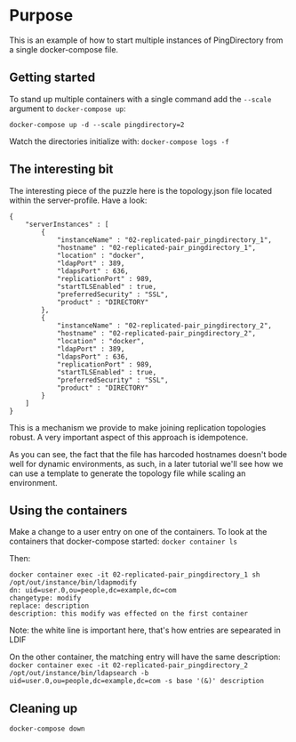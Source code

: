 # Purpose
This is an example of how to start multiple instances of PingDirectory from a single docker-compose file.

## Getting started
To stand up multiple containers with a single command add the `--scale` argument to `docker-compose up`:

`docker-compose up -d --scale pingdirectory=2`

Watch the directories initialize with: 
`docker-compose logs -f`

## The interesting bit
The interesting piece of the puzzle here is the topology.json file located within the server-profile.
Have a look:
```
{
    "serverInstances" : [
        {
            "instanceName" : "02-replicated-pair_pingdirectory_1",
            "hostname" : "02-replicated-pair_pingdirectory_1",
            "location" : "docker",
            "ldapPort" : 389,
            "ldapsPort" : 636,
            "replicationPort" : 989,
            "startTLSEnabled" : true,
            "preferredSecurity" : "SSL",
            "product" : "DIRECTORY"
        },
        {
            "instanceName" : "02-replicated-pair_pingdirectory_2",
            "hostname" : "02-replicated-pair_pingdirectory_2",
            "location" : "docker",
            "ldapPort" : 389,
            "ldapsPort" : 636,
            "replicationPort" : 989,
            "startTLSEnabled" : true,
            "preferredSecurity" : "SSL",
            "product" : "DIRECTORY"
        }
    ]
}
```

This is a mechanism we provide to make joining replication topologies robust.
A very important aspect of this approach is idempotence.

As you can see, the fact that the file has harcoded hostnames doesn't bode well for dynamic environments, as such, in a later tutorial we'll see how we can use a template to generate the topology file while scaling an environment.

## Using the containers
Make a change to a user entry on one of the containers. 
To look at the containers that docker-compose started: 
`docker container ls` 

Then:
```
docker container exec -it 02-replicated-pair_pingdirectory_1 sh
/opt/out/instance/bin/ldapmodify
dn: uid=user.0,ou=people,dc=example,dc=com
changetype: modify
replace: description
description: this modify was effected on the first container

```

Note: the white line is important here, that's how entries are sepearated in LDIF 

On the other container, the matching entry will have the same description:
`docker container exec -it 02-replicated-pair_pingdirectory_2 /opt/out/instance/bin/ldapsearch -b uid=user.0,ou=people,dc=example,dc=com -s base '(&)' description`

## Cleaning up
`docker-compose down`
